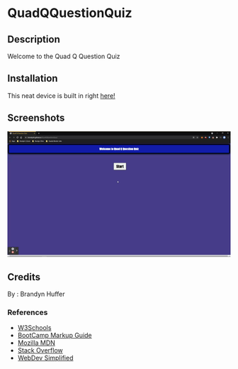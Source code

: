 # QuadQQuestionQuiz

## Description
Welcome to the Quad Q Question Quiz 

## Installation
This neat device is built in right [here!](https://brandynh.github.io/QuadQQuestionQuiz/)

## Screenshots

![Screenshot](./Assets/QuadQQuizSS.gif)

## Credits 
    
By : Brandyn Huffer

### References


* [W3Schools](https://www.w3schools.com/js/js_api_intro.asp)
* [BootCamp Markup Guide](https://coding-boot-camp.github.io/full-stack/github/professional-readme-guide)
* [Mozilla MDN](https://developer.mozilla.org/en-US/docs/Web/API)
* [Stack Overflow](https://stackoverflow.com/questions/29433422/how-to-get-a-list-of-questions-from-stackoverflow-api-based-on-search-query)
* [WebDev Simplified](https://www.youtube.com/channel/UCFbNIlppjAuEX4znoulh0Cw)
